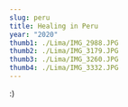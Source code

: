 ```yaml
---
slug: peru
title: Healing in Peru
year: "2020"
thumb1: ./Lima/IMG_2988.JPG
thumb2: ./Lima/IMG_3179.JPG
thumb3: ./Lima/IMG_3260.JPG
thumb4: ./Lima/IMG_3332.JPG
---
```


:)
